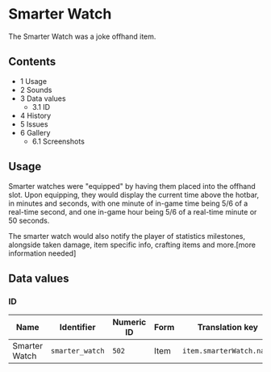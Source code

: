 # Smarter Watch
The Smarter Watch was a joke offhand item.

## Contents
- 1 Usage
- 2 Sounds
- 3 Data values
	- 3.1 ID
- 4 History
- 5 Issues
- 6 Gallery
	- 6.1 Screenshots

## Usage
Smarter watches were "equipped" by having them placed into the offhand slot. Upon equipping, they would display the current time above the hotbar, in minutes and seconds, with one minute of in-game time being 5/6 of a real-time second, and one in-game hour being 5/6 of a real-time minute or 50 seconds.

The smarter watch would also notify the player of statistics milestones, alongside taken damage, item specific info, crafting items and more.[more information needed]

## Data values
### ID
| Name          | Identifier      | Numeric ID | Form | Translation key          |
|---------------|-----------------|------------|------|--------------------------|
| Smarter Watch | `smarter_watch` | `502`      | Item | `item.smarterWatch.name` |


